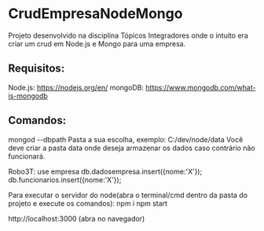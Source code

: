 # CrudEmpresaNodeMongo
Projeto desenvolvido na disciplina Tópicos Integradores onde o intuito era criar um crud em Node.js e Mongo para uma empresa.

## Requisitos:
Node.js: https://nodejs.org/en/
mongoDB: https://www.mongodb.com/what-is-mongodb

## Comandos:
mongod --dbpath Pasta a sua escolha, exemplo: C:/dev/node/data
Você deve criar a pasta data onde deseja armazenar os dados caso contrário não funcionará.

Robo3T:
use empresa
db.dadosempresa.insert({nome:'X'});
db.funcionarios.insert({nome:'X'});

Para executar o servidor do node(abra o terminal/cmd dentro da pasta do projeto e execute os comandos):
npm i
npm start

http://localhost:3000 (abra no navegador)
